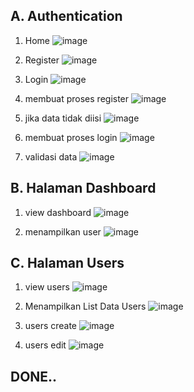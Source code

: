 A. Authentication
-
1. Home
![image](https://github.com/user-attachments/assets/3ba6e6fe-dc85-411d-8a3d-0710d5754dd7)

2. Register
![image](https://github.com/user-attachments/assets/dc1436e2-81a4-493b-a189-ccccf27ba67d)

3. Login
![image](https://github.com/user-attachments/assets/e8b5d6e4-039e-4ccf-831b-b6847942f319)

4. membuat proses register
![image](https://github.com/user-attachments/assets/ee992040-34af-492b-ac2d-0982aef38824)

5. jika data tidak diisi
![image](https://github.com/user-attachments/assets/c129007c-d5a7-47ac-a5c5-912305226608)

6. membuat proses login
![image](https://github.com/user-attachments/assets/5d9ff9c9-a5ea-4164-a1a5-bde2c7d3bf5f)

7. validasi data
![image](https://github.com/user-attachments/assets/fb2a3bc4-9af0-4273-9167-88b9d9a59790)

B. Halaman Dashboard
-
1. view dashboard
![image](https://github.com/user-attachments/assets/f19e15bb-4148-4a6e-83f0-8eba22b849ad)

2. menampilkan user
![image](https://github.com/user-attachments/assets/3c4e90d7-e6c8-4960-8e6b-944e0ddecdc8)

C. Halaman Users
-
1. view users
![image](https://github.com/user-attachments/assets/4eee41b1-4794-431e-a989-4d9075e69c8d)

2. Menampilkan List Data Users
![image](https://github.com/user-attachments/assets/74ed3bab-2664-4289-bfef-de09445baa0f)

3. users create
![image](https://github.com/user-attachments/assets/96ca57ec-d94e-48ec-8f2d-1cb9675671a2)

4. users edit
![image](https://github.com/user-attachments/assets/a254acaa-22b3-40d7-962c-080998afdfcf)

DONE..
-
